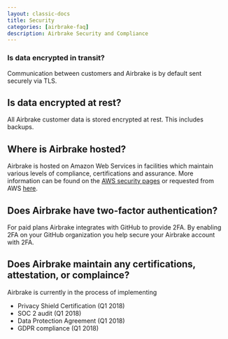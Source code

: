 ```yaml
---
layout: classic-docs
title: Security
categories: [airbrake-faq]
description: Airbrake Security and Compliance
---
```


### Is data encrypted in transit?
Communication between customers and Airbrake is by default sent securely 
via TLS. 

## Is data encrypted at rest?
All Airbrake customer data is stored encrypted at rest. This includes backups.

## Where is Airbrake hosted?
Airbrake is hosted on Amazon Web Services in facilities which maintain
various levels of compliance, certifications and assurance. More information
can be found on the [AWS security pages](https://aws.amazon.com/security/) or requested from AWS [here](https://pages.awscloud.com/compliance-contact-us.html).

## Does Airbrake have two-factor authentication?
For paid plans Airbrake integrates with GitHub to provide 2FA. By enabling 2FA on
your GitHub organization you help secure your Airbrake account with 2FA.

## Does Airbrake maintain any certifications, attestation, or complaince?
Airbrake is currently in the process of implementing

- Privacy Shield Certification (Q1 2018) 
- SOC 2 audit (Q1 2018)
- Data Protection Agreement (Q1 2018)
- GDPR compliance (Q1 2018)
